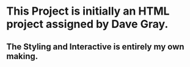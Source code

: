 # This Project is initially an HTML project assigned by Dave Gray.

## The Styling and Interactive is entirely my own making.
